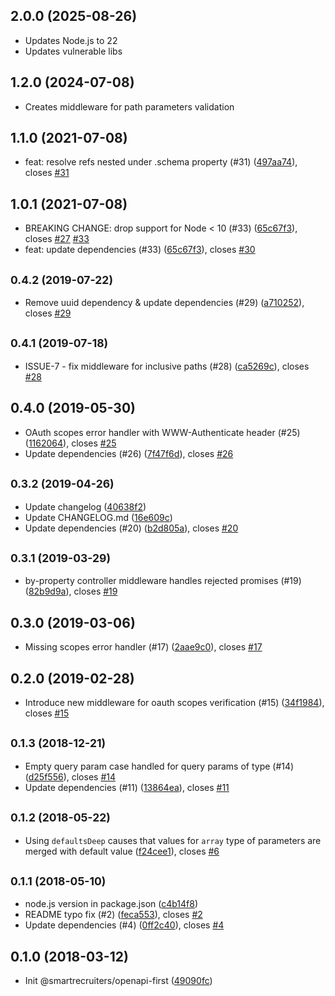 ## 2.0.0 (2025-08-26)

* Updates Node.js to 22
* Updates vulnerable libs



## 1.2.0 (2024-07-08)

* Creates middleware for path parameters validation



## 1.1.0 (2021-07-08)

* feat: resolve refs nested under .schema property (#31) ([497aa74](https://github.com/smartrecruiters/openapi-first/commit/497aa74)), closes [#31](https://github.com/smartrecruiters/openapi-first/issues/31)



## 1.0.1 (2021-07-08)

* BREAKING CHANGE: drop support for Node < 10 (#33) ([65c67f3](https://github.com/smartrecruiters/openapi-first/commit/65c67f3)), closes [#27](https://github.com/smartrecruiters/openapi-first/issues/27) [#33](https://github.com/smartrecruiters/openapi-first/issues/33)
* feat: update dependencies (#33) ([65c67f3](https://github.com/smartrecruiters/openapi-first/commit/65c67f3)), closes [#30](https://github.com/smartrecruiters/openapi-first/issues/30)



## <small>0.4.2 (2019-07-22)</small>

* Remove uuid dependency & update dependencies (#29) ([a710252](https://github.com/smartrecruiters/openapi-first/commit/a710252)), closes [#29](https://github.com/smartrecruiters/openapi-first/issues/29)



## <small>0.4.1 (2019-07-18)</small>

* ISSUE-7 - fix middleware for inclusive paths (#28) ([ca5269c](https://github.com/smartrecruiters/openapi-first/commit/ca5269c)), closes [#28](https://github.com/smartrecruiters/openapi-first/issues/28)



## 0.4.0 (2019-05-30)

* OAuth scopes error handler with WWW-Authenticate header (#25) ([1162064](https://github.com/smartrecruiters/openapi-first/commit/1162064)), closes [#25](https://github.com/smartrecruiters/openapi-first/issues/25)
* Update dependencies (#26) ([7f47f6d](https://github.com/smartrecruiters/openapi-first/commit/7f47f6d)), closes [#26](https://github.com/smartrecruiters/openapi-first/issues/26)



<a name="0.3.2"></a>
## <small>0.3.2 (2019-04-26)</small>

* Update changelog ([40638f2](https://github.com/smartrecruiters/openapi-first/commit/40638f2))
* Update CHANGELOG.md ([16e609c](https://github.com/smartrecruiters/openapi-first/commit/16e609c))
* Update dependencies (#20) ([b2d805a](https://github.com/smartrecruiters/openapi-first/commit/b2d805a)), closes [#20](https://github.com/smartrecruiters/openapi-first/issues/20)



## <small>0.3.1 (2019-03-29)</small>

* by-property controller middleware handles rejected promises (#19) ([82b9d9a](https://github.com/smartrecruiters/openapi-first/commit/82b9d9a)), closes [#19](https://github.com/smartrecruiters/openapi-first/issues/19)



## 0.3.0 (2019-03-06)

* Missing scopes error handler (#17) ([2aae9c0](https://github.com/smartrecruiters/openapi-first/commit/2aae9c0)), closes [#17](https://github.com/smartrecruiters/openapi-first/issues/17)



## 0.2.0 (2019-02-28)

* Introduce new middleware for oauth scopes verification (#15) ([34f1984](https://github.com/smartrecruiters/openapi-first/commit/34f1984)), closes [#15](https://github.com/smartrecruiters/openapi-first/issues/15)



## <small>0.1.3 (2018-12-21)</small>

* Empty query param case handled for query params of type (#14) ([d25f556](https://github.com/smartrecruiters/openapi-first/commit/d25f556)), closes [#14](https://github.com/smartrecruiters/openapi-first/issues/14)
* Update dependencies (#11) ([13864ea](https://github.com/smartrecruiters/openapi-first/commit/13864ea)), closes [#11](https://github.com/smartrecruiters/openapi-first/issues/11)



<a name="0.1.2"></a>
## <small>0.1.2 (2018-05-22)</small>

* Using `defaultsDeep` causes that values for `array` type of parameters are merged with default value ([f24cee1](https://github.com/smartrecruiters/openapi-first/commit/f24cee1)), closes [#6](https://github.com/smartrecruiters/openapi-first/issues/6)



<a name="0.1.1"></a>
## <small>0.1.1 (2018-05-10)</small>

* node.js version in package.json ([c4b14f8](https://github.com/smartrecruiters/openapi-first/commit/c4b14f8))
* README typo fix (#2) ([feca553](https://github.com/smartrecruiters/openapi-first/commit/feca553)), closes [#2](https://github.com/smartrecruiters/openapi-first/issues/2)
* Update dependencies (#4) ([0ff2c40](https://github.com/smartrecruiters/openapi-first/commit/0ff2c40)), closes [#4](https://github.com/smartrecruiters/openapi-first/issues/4)


<a name="0.1.0"></a>
## 0.1.0 (2018-03-12)

* Init @smartrecruiters/openapi-first ([49090fc](https://github.com/smartrecruiters/openapi-first/commit/49090fc))



